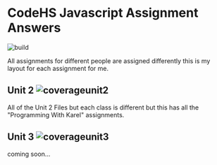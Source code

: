# CodeHS Javascript Assignment Answers
![build](https://img.shields.io/badge/build-passing-brightgreen)

All assignments for different people are assigned differently this is my layout for each assignment for me.


## Unit 2 ![coverageunit2](https://img.shields.io/badge/coverage-100%25-brightgreen)

All of the Unit 2 Files but each class is different but this has all the "Programming With Karel" assignments.

## Unit 3 ![coverageunit3](https://img.shields.io/badge/coverage-0%25-critical)

coming soon...
